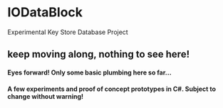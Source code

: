 IODataBlock
===========

Experimental Key Store Database Project

## keep moving along, nothing to see here!

#### Eyes forward! Only some basic plumbing here so far...

#### A few experiments and proof of concept prototypes in C#. Subject to change without warning!
